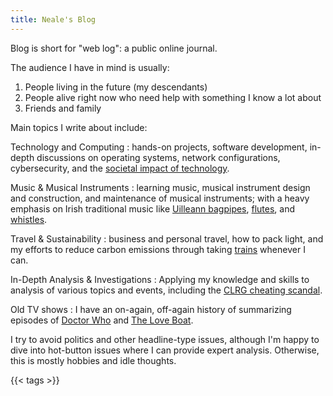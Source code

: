 ```yaml
---
title: Neale's Blog
---
```


Blog is short for "web log":
a public online journal.

The audience I have in mind is usually:

1. People living in the future (my descendants)
2. People alive right now who need help with something I know a lot about
3. Friends and family

Main topics I write about include:

Technology and Computing
: hands-on projects, software development, in-depth discussions on operating systems,
  network configurations, cybersecurity, and the 
  [societal impact of technology](/tags/technohumanism/).

Music & Musical Instruments
: learning music, musical instrument design and construction, and
  maintenance of musical instruments; with a heavy emphasis on Irish
  traditional music like [Uilleann bagpipes](/tags/bagpipes/),
  [flutes](/tags/flute/), and [whistles](/tags/whistle/).

Travel & Sustainability
: business and personal travel, how to pack light, and my efforts to
  reduce carbon emissions through taking [trains](/tags/trains/) whenever I can.

In-Depth Analysis & Investigations
: Applying my knowledge and skills to analysis of various topics and events,
  including the [CLRG cheating scandal](/tags/clrg/).
  
Old TV shows
: I have an on-again, off-again history of summarizing episodes of
  [Doctor Who](/tags/drwho/) and [The Love Boat](/tags/loveboat/).

I try to avoid politics and other headline-type issues,
although I'm happy to dive into hot-button issues where I can provide expert analysis.
Otherwise, this is mostly hobbies and idle thoughts.

{{< tags >}}
